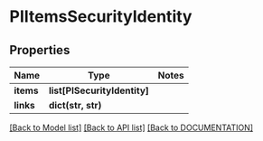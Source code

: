 # PIItemsSecurityIdentity

## Properties
Name | Type | Notes
------------ | ------------- | -------------
**items** | **list[PISecurityIdentity]**
**links** | **dict(str, str)**

[[Back to Model list]](../../DOCUMENTATION.md#documentation-for-models) [[Back to API list]](../../DOCUMENTATION.md#documentation-for-api-endpoints) [[Back to DOCUMENTATION]](../../DOCUMENTATION.md)
